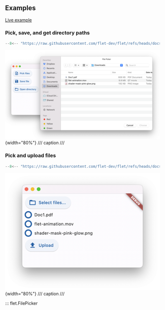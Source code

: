## Examples

[Live example](https://flet-controls-gallery.fly.dev/utility/filepicker)

### Pick, save, and get directory paths

```python
--8<-- "https://raw.githubusercontent.com/flet-dev/flet/refs/heads/docs/sdk/python/examples/python/controls/file-picker/pick-save-and-get-directory-path.py"
```

![pick-save-and-get-directory-path](https://raw.githubusercontent.com/flet-dev/flet/docs/sdk/python/examples/python/controls/file-picker/media/pick-save-and-get-directory-path.png){width="80%"}
/// caption
///


### Pick and upload files

```python
--8<-- "https://raw.githubusercontent.com/flet-dev/flet/refs/heads/docs/sdk/python/examples/python/controls/file-picker/pick-and-upload.py"
```

![pick-and-upload](https://raw.githubusercontent.com/flet-dev/flet/docs/sdk/python/examples/python/controls/file-picker/media/pick-and-upload.png){width="80%"}
/// caption
///

::: flet.FilePicker
